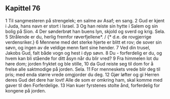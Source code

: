 ## Kapittel 76

1 Til sangmesteren på strengelek; en salme av Asaf; en sang.
2 Gud er kjent i Juda, hans navn er stort i Israel.
3 Og han reiste sin hytte i Salem og sin bolig på Sion.
4 Der sønderbrøt han buens lyn, skjold og sverd og krig. Sela.
5 Strålende er du, herlig fremfor røverfjellene*. / {* d.e. de rovgjerrige verdensriker.}
6 Mennene med det sterke hjerte er blitt et rov; de sover sin søvn, og ingen av de veldige menn fant sine hender.
7 Ved din trusel, Jakobs Gud, falt både vogn og hest i dyp søvn.
8 Du - forferdelig er du, og hvem kan bli stående for ditt åsyn når du blir vred?
9 Fra himmelen lot du høre dom; jorden fryktet og ble stille,
10 da Gud reiste seg til dom for å frelse alle saktmodige på jorden. Sela.
11 For menneskets vrede blir deg til pris; med enda større vrede omgjorder du deg.
12 Gjør løfter og gi Herren deres Gud det dere har lovt! Alle de som er omkring ham, skal komme med gaver til den Forferdelige.
13 Han kuer fyrstenes stolte ånd, forferdelig for kongene på jorden.
